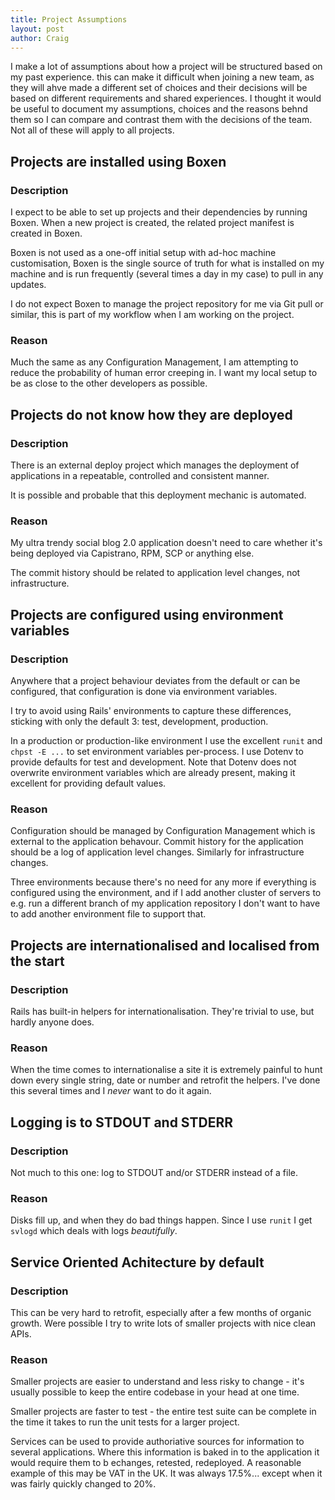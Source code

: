 ```yaml
---
title: Project Assumptions
layout: post
author: Craig
---
```


I make a lot of assumptions about how a project will be structured based on my past experience. this can make it difficult when joining a new team, as they will ahve made a different set of choices and their decisions will be based on different requirements and shared experiences. I thought it would be useful to document my assumptions, choices and the reasons behnd them so I can compare and contrast them with the decisions of the team. Not all of these will apply to all projects.

## Projects are installed using Boxen

### Description

I expect to be able to set up projects and their dependencies by running Boxen. When a new project is created, the related project manifest is created in Boxen.

Boxen is not used as a one-off initial setup with ad-hoc machine customisation, Boxen is the single source of truth for what is installed on my machine and is run frequently (several times a day in my case) to pull in any updates.

I do not expect Boxen to manage the project repository for me via Git pull or similar, this is part of my workflow when I am working on the project.

### Reason

Much the same as any Configuration Management, I am attempting to reduce the probability of human error creeping in. I want my local setup to be as close to the other developers as possible.

## Projects do not know how they are deployed

### Description

There is an external deploy project which manages the deployment of applications in a repeatable, controlled and consistent manner.

It is possible and probable that this deployment mechanic is automated.

### Reason

My ultra trendy social blog 2.0 application doesn't need to care whether it's being deployed via Capistrano, RPM, SCP or anything else.

The commit history should be related to application level changes, not infrastructure.

## Projects are configured using environment variables

### Description

Anywhere that a project behaviour deviates from the default or can be configured, that configuration is done via environment variables.

I try to avoid using Rails' environments to capture these differences, sticking with only the default 3: test, development, production.

In a production or production-like environment I use the excellent `runit` and `chpst -E ...` to set environment variables per-process. I use Dotenv to provide defaults for test and development. Note that Dotenv does not overwrite environment variables which are already present, making it excellent for providing default values.

### Reason

Configuration should be managed by Configuration Management which is external to the application behavour. Commit history for the application should be a log of application level changes. Similarly for infrastructure changes.

Three environments because there's no need for any more if everything is configured using the environment, and if I add another cluster of servers to e.g. run a different branch of my application repository I don't want to have to add another environment file to support that.

## Projects are internationalised and localised from the start

### Description

Rails has built-in helpers for internationalisation. They're trivial to use, but hardly anyone does.

### Reason

When the time comes to internationalise a site it is extremely painful to hunt down every single string, date or number and retrofit the helpers. I've done this several times and I *never* want to do it again.

## Logging is to STDOUT and STDERR

### Description

Not much to this one: log to STDOUT and/or STDERR instead of a file.

### Reason

Disks fill up, and when they do bad things happen. Since I use `runit` I get `svlogd` which deals with logs *beautifully*.

## Service Oriented Achitecture by default

### Description

This can be very hard to retrofit, especially after a few months of organic growth. Were possible I try to write lots of smaller projects with nice clean APIs.

### Reason

Smaller projects are easier to understand and less risky to change - it's usually possible to keep the entire codebase in your head at one time.

Smaller projects are faster to test - the entire test suite can be complete in the time it takes to run the unit tests for a larger project.

Services can be used to provide authoriative sources for information to several applications. Where this information is baked in to the application it would require them to b echanges, retested, redeployed. A reasonable example of this may be VAT in the UK. It was always 17.5%... except when it was fairly quickly changed to 20%.
